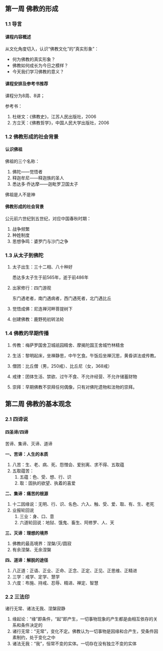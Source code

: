 ## 第一周 佛教的形成

### 1.1 导言

#### 课程内容概述

从文化角度切入，认识“佛教文化”的“真实形象”：

- 何为佛教的真实形象？
- 佛教如何成长为今日之模样？
- 今天我们学习佛教的意义？

#### 课程安排及参考书推荐

课程分为8周、8讲；

参考书：

1. 杜继文：《佛教史》，江苏人民出版社，2006
2. 方立天：《佛教哲学》，中国人民大学出版社，2006

### 1.2 佛教形成的社会背景

#### 认识佛祖

佛祖的三个名称：

1. 佛陀——觉悟者
2. 释迦牟尼——释迦族的圣人
3. 悉达多·乔达摩——迦毗罗卫国太子

佛祖是人不是神

#### 佛教形成的社会背景

公元前六世纪到五世纪，对应中国春秋时期：

1. 战争频繁
2. 种姓制度
3. 思想争鸣：婆罗门与沙门之争

### 1.3 从太子到佛陀

1. 太子出生：三十二相、八十种好

   悉达多太子生于前565年，逝于前486年

2. 出家修行：四门游观

   东门遇老者，南门遇病者，西门遇死者，北门遇比丘

3. 觉悟成佛：尼连禅河畔菩提树下

4. 创建佛教：鹿野苑初转法轮

### 1.4 佛教的早期传播

1. 传教：梅萨罗国舍卫城祇园精舍、摩揭陀国王舍城竹林精舍

2. 生活：黎明起床，坐禅静思，中午乞食。午饭后坐禅沉思，黄昏讲法或传教。

3. 僧团：比丘僧（男，250戒）、比丘尼（女，368戒）

4. 戒律：团体生活、禁欲、过午不食、不允许经营、不允许储蓄财物

5. 崇拜：早期佛教不崇拜任何偶像，只有对佛陀遗物和法物的崇拜。


## 第二周 佛教的基本观念

### 2.1 四谛说

#### 四圣谛/四谛

苦谛、集谛、灭谛、道谛

**一、苦谛：人生的本质**

1. 八苦：生、老、病、死、怨憎会、爱别离、求不得、五取蕴
2. 五取蕴苦：
   1. 五蕴：色、受、想、行、识
   2. 取：固执的欲望、执着的喜爱

**二、集谛：痛苦的根源**

1. 十二因缘说：无明、行、识、名色、六入、触、受、爱、取、有、生、老死
2. 业报轮回说
   1. 三业：身、口、意
   2. 六道轮回说：地狱、饿鬼、畜生、阿修罗、人、天

**三、灭谛：理想的境界**

1. 佛教的最高境界：涅槃/灭/圆寂
2. 有余涅槃、无余涅槃

**四、道谛：解脱的途径**

1. 八正道：正语、正业、正命、正念、正定、正见、正思维、正精进
2. 三学：戒学、定学、慧学
3. 六度：布施、持戒、忍辱、精进、禅定、智慧

### 2.2 三法印

诸行无常、诸法无我、涅槃寂静

1. 缘起论：“缘”即条件，“起”即产生，一切事物现象的产生都是由相互依存的关系和条件决定的
2. 诸行无常：“无常”，变化不定。佛教认为一切事物是因缘和合产生，受条件因素制约，处于变化之中
3. 诸法无我：“我”，恒常不变的实体。一切存在没有独立不变的实体 